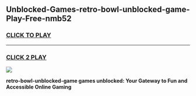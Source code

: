 
## Unblocked-Games-retro-bowl-unblocked-game-Play-Free-nmb52
<h3>
<a href="https://premium76.site?title=retro-bowl-unblocked-game&ref=18A1">CLICK TO PLAY</a></h3>
<hr>

<h3>
<a href="https://premium76.site?title=retro-bowl-unblocked-game&ref=18A1">CLICK 2 PLAY</a>
  
</h3>

<a href="https://premium76.site?title=retro-bowl-unblocked-game&ref=18A1"><img src="https://clearcache.store/games.png"></a>


**retro-bowl-unblocked-game games unblocked: Your Gateway to Fun and Accessible Online Gaming**
